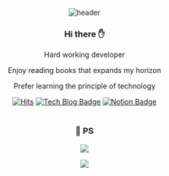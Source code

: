 
<div align=center>
	
  ![header](https://capsule-render.vercel.app/api?type=waving&color=F7A903&height=250&section=header&text=Welcome%20!!&fontSize=50&fontColor=FFFFFF)

  ### Hi there  :raised_hand:
   Hard working developer
  	
Enjoy reading books that expands my horizon

Prefer learning the principle of technology

  
 [![Hits](https://hits.seeyoufarm.com/api/count/incr/badge.svg?url=https%3A%2F%2Fgithub.com%2FPassionateKim&count_bg=%2377E2E7&title_bg=%2300DAFF&icon=&icon_color=%23E7E7E7&title=hits&edge_flat=false)](https://hits.seeyoufarm.com)
  [![Tech Blog Badge](http://img.shields.io/badge/-Tech%20blog-black?style=flat-square&logo=github&link=https://abcdefgh123123.tistory.com/)](https://abcdefgh123123.tistory.com/) 
    [![Notion Badge](https://img.shields.io/badge/Notion-1877f2?style=flat-square&logo=Notion&logoColor=white&link=https://www.notion.so/Taeu-Kim-1c0c147cbaee41fd89aabb14c804991f#d4ed2ffcda11497faff2b88dec32caf1)](https://www.notion.so/Taeu-Kim-1c0c147cbaee41fd89aabb14c804991f#d4ed2ffcda11497faff2b88dec32caf1)
  #
  ###  :bookmark_tabs:	PS
  <img align='center' src="http://mazassumnida.wtf/api/v2/generate_badge?boj=rereers1125"></br>

<a href="https://opgc.me/#/users/SteadyKim" target="_blank"><img src="https://api.opgc.me/githubs/users/SteadyKim/tag/?theme=basic" /></a>	
</div>
